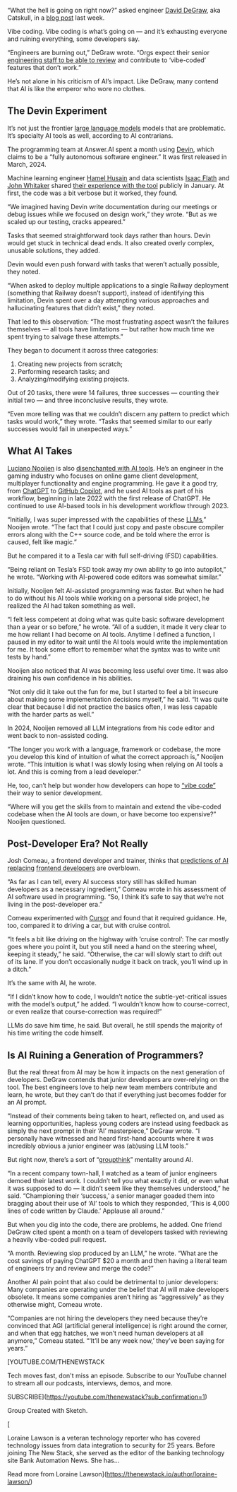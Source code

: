 “What the hell is going on right now?” asked engineer [David DeGraw](https://github.com/catskull), aka Catskull, in a [blog post](https://catskull.net/what-the-hell-is-going-on-right-now.html) last week.

Vibe coding. Vibe coding is what’s going on — and it’s exhausting everyone and ruining everything, some developers say.

“Engineers are burning out,” DeGraw wrote. “Orgs expect their senior [engineering staff to be able to review](https://thenewstack.io/ai-coding-assistants-are-reshaping-engineering-not-replacing-engineers/) and contribute to ‘vibe-coded’ features that don’t work.”

He’s not alone in his criticism of AI’s impact. Like DeGraw, many contend that AI is like the emperor who wore no clothes.

## The Devin Experiment

It’s not just the frontier [large language models](https://thenewstack.io/will-llms-and-vibe-coding-fuel-a-developer-renaissance/) models that are problematic. It’s specialty AI tools as well, according to AI contrarians.

The programming team at Answer.AI spent a month using [Devin](https://devin.ai/), which claims to be a “fully autonomous software engineer.” It was first released in March, 2024.

Machine learning engineer [Hamel Husain](https://x.com/HamelHusain) and data scientists [Isaac Flath](https://www.linkedin.com/in/isaacflath/) and [John Whitaker](https://github.com/johnowhitaker) shared [their experience with the tool](https://www.answer.ai/posts/2025-01-08-devin.html) publicly in January. At first, the code was a bit verbose but it worked, they found.

“We imagined having Devin write documentation during our meetings or debug issues while we focused on design work,” they wrote. “But as we scaled up our testing, cracks appeared.”

Tasks that seemed straightforward took days rather than hours. Devin would get stuck in technical dead ends. It also created overly complex, unusable solutions, they added.

Devin would even push forward with tasks that weren’t actually possible, they noted.

“When asked to deploy multiple applications to a single Railway deployment (something that Railway doesn’t support), instead of identifying this limitation, Devin spent over a day attempting various approaches and hallucinating features that didn’t exist,” they noted.

That led to this observation: “The most frustrating aspect wasn’t the failures themselves — all tools have limitations — but rather how much time we spent trying to salvage these attempts.”

They began to document it across three categories:

1. Creating new projects from scratch;
2. Performing research tasks; and
3. Analyzing/modifying existing projects.

Out of 20 tasks, there were 14 failures, three successes — counting their initial two — and three inconclusive results, they wrote.

“Even more telling was that we couldn’t discern any pattern to predict which tasks would work,” they wrote. “Tasks that seemed similar to our early successes would fail in unexpected ways.”

## What AI Takes

[Luciano Nooijen](https://github.com/lucianonooijen/) is also [disenchanted with AI tools](https://lucianonooijen.com/blog/why-i-stopped-using-ai-code-editors/). He’s an engineer in the gaming industry who focuses on online game client development, multiplayer functionality and engine programming. He gave it a good try, from [ChatGPT](https://thenewstack.io/does-chatgpt-encourage-dangerous-delusions/) to [GitHub Copilot](https://thenewstack.io/the-top-ai-tool-for-devs-isnt-github-copilot-new-report-finds/), and he used AI tools as part of his workflow, beginning in late 2022 with the first release of ChatGPT. He continued to use AI-based tools in his development workflow through 2023.

“Initially, I was super impressed with the capabilities of these [LLMs](https://thenewstack.io/introduction-to-llms/),” Nooijen wrote. “The fact that I could just copy and paste obscure compiler errors along with the C++ source code, and be told where the error is caused, felt like magic.”

But he compared it to a Tesla car with full self-driving (FSD) capabilities.

“Being reliant on Tesla’s FSD took away my own ability to go into autopilot,” he wrote. “Working with AI-powered code editors was somewhat similar.”

Initially, Nooijen felt AI-assisted programming was faster. But when he had to do without his AI tools while working on a personal side project, he realized the AI had taken something as well.

“I felt less competent at doing what was quite basic software development than a year or so before,” he wrote. “All of a sudden, it made it very clear to me how reliant I had become on AI tools. Anytime I defined a function, I paused in my editor to wait until the AI tools would write the implementation for me. It took some effort to remember what the syntax was to write unit tests by hand.”

Nooijen also noticed that AI was becoming less useful over time. It was also draining his own confidence in his abilities.

“Not only did it take out the fun for me, but I started to feel a bit insecure about making some implementation decisions myself,” he said. “It was quite clear that because I did not practice the basics often, I was less capable with the harder parts as well.”

In 2024, Nooijen removed all LLM integrations from his code editor and went back to non-assisted coding.

“The longer you work with a language, framework or codebase, the more you develop this kind of intuition of what the correct approach is,” Nooijen wrote. “This intuition is what I was slowly losing when relying on AI tools a lot. And this is coming from a lead developer.”

He, too, can’t help but wonder how developers can hope to [“vibe code”](https://thenewstack.io/vibe-coding-where-everyone-can-speak-computer-programming/) their way to senior development.

“Where will you get the skills from to maintain and extend the vibe-coded codebase when the AI tools are down, or have become too expensive?” Nooijen questioned.

## Post-Developer Era? Not Really

Josh Comeau, a frontend developer and trainer, thinks that [predictions of AI replacing](https://www.joshwcomeau.com/blog/the-post-developer-era/) [frontend developers](https://roadmap.sh/frontend) are overblown.

“As far as I can tell, every AI success story still has skilled human developers as a necessary ingredient,” Comeau wrote in his assessment of AI software used in programming. “So, I think it’s safe to say that we’re not living in the post-developer era.”

Comeau experimented with [Cursor](https://thenewstack.io/using-cursor-ai-as-part-of-your-development-workflow/) and found that it required guidance. He, too, compared it to driving a car, but with cruise control.

“It feels a bit like driving on the highway with ‘cruise control’: The car mostly goes where you point it, but you still need a hand on the steering wheel, keeping it steady,” he said. “Otherwise, the car will slowly start to drift out of its lane. If you don’t occasionally nudge it back on track, you’ll wind up in a ditch.”

It’s the same with AI, he wrote.

“If I didn’t know how to code, I wouldn’t notice the subtle-yet-critical issues with the model’s output,” he added. “I wouldn’t know how to course-correct, or even realize that course-correction was required!”

LLMs do save him time, he said. But overall, he still spends the majority of his time writing the code himself.

## Is AI Ruining a Generation of Programmers?

But the real threat from AI may be how it impacts on the next generation of developers. DeGraw contends that junior developers are over-relying on the tool. The best engineers love to help new team members contribute and learn, he wrote, but they can’t do that if everything just becomes fodder for an AI prompt.

“Instead of their comments being taken to heart, reflected on, and used as learning opportunities, hapless young coders are instead using feedback as simply the next prompt in their ‘AI’ masterpiece,” DeGraw wrote. “I personally have witnessed and heard first-hand accounts where it was incredibly obvious a junior engineer was (ab)using LLM tools.”

But right now, there’s a sort of “[groupthink](https://www.psychologytoday.com/us/basics/groupthink)” mentality around AI.

“In a recent company town-hall, I watched as a team of junior engineers demoed their latest work. I couldn’t tell you what exactly it did, or even what it was supposed to do — it didn’t seem like they themselves understood,” he said. “Championing their ‘success,’ a senior manager goaded them into bragging about their use of ‘AI’ tools to which they responded, ‘This is 4,000 lines of code written by Claude.’ Applause all around.”

But when you dig into the code, there are problems, he added. One friend DeGraw cited spent a month on a team of developers tasked with reviewing a heavily vibe-coded pull request.

“A month. Reviewing slop produced by an LLM,” he wrote. “What are the cost savings of paying ChatGPT $20 a month and then having a literal team of engineers try and review and merge the code?”

Another AI pain point that also could be detrimental to junior developers: Many companies are operating under the belief that AI will make developers obsolete. It means some companies aren’t hiring as “aggressively” as they otherwise might, Comeau wrote.

“Companies are not hiring the developers they need because they’re convinced that AGI (artificial general intelligence) is right around the corner, and when that egg hatches, we won’t need human developers at all anymore,” Comeau stated. “‘It’ll be any week now,’ they’ve been saying for years.”

[YOUTUBE.COM/THENEWSTACK

Tech moves fast, don't miss an episode. Subscribe to our YouTube
channel to stream all our podcasts, interviews, demos, and more.

SUBSCRIBE](https://youtube.com/thenewstack?sub_confirmation=1)

Group
Created with Sketch.

[![]()

Loraine Lawson is a veteran technology reporter who has covered technology issues from data integration to security for 25 years. Before joining The New Stack, she served as the editor of the banking technology site Bank Automation News. She has...

Read more from Loraine Lawson](https://thenewstack.io/author/loraine-lawson/)